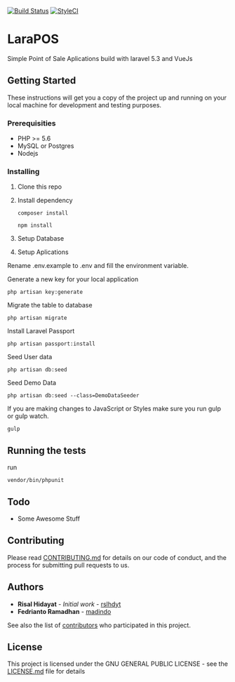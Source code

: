 [![Build Status](https://travis-ci.org/rslhdyt/larapos.svg?branch=master)](https://travis-ci.org/rslhdyt/larapos) 
[![StyleCI](https://styleci.io/repos/66663471/shield?branch=master)](https://styleci.io/repos/66663471)

# LaraPOS

Simple Point of Sale Aplications build with laravel 5.3 and VueJs

## Getting Started

These instructions will get you a copy of the project up and running on your local machine for development and testing purposes.

### Prerequisities

- PHP >= 5.6
- MySQL or Postgres
- Nodejs

### Installing

1. Clone this repo

2. Install dependency

   ```
   composer install

   npm install
   ```

3. Setup Database

4. Setup Aplications

Rename .env.example to .env and fill the environment variable.

Generate a new key for your local application
```
php artisan key:generate
```

Migrate the table to database
```
php artisan migrate
```

Install Laravel Passport
```
php artisan passport:install
```

Seed User data
```
php artisan db:seed
```

Seed Demo Data

```
php artisan db:seed --class=DemoDataSeeder
```

If you are making changes to JavaScript or Styles make sure you run gulp or gulp watch.

```
gulp
```

## Running the tests

run

```
vendor/bin/phpunit
```

## Todo

- Some Awesome Stuff

## Contributing

Please read [CONTRIBUTING.md](CONTRIBUTING.md) for details on our code of conduct, and the process for submitting pull requests to us.

## Authors

* **Risal Hidayat** - *Initial work* - [rslhdyt](https://github.com/rslhdyt)
* **Fedrianto Ramadhan** - [madindo](https://github.com/madindo)

See also the list of [contributors](https://github.com/your/project/contributors) who participated in this project.

## License

This project is licensed under the GNU GENERAL PUBLIC LICENSE - see the [LICENSE.md](LICENSE.md) file for details
